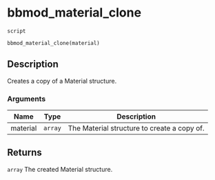 # bbmod_material_clone
`script`
```gml
bbmod_material_clone(material)
```

## Description
Creates a copy of a Material structure.

### Arguments
| Name | Type | Description |
| ---- | ---- | ----------- |
| material | `array` | The Material structure to create a copy of. |

## Returns
`array` The created Material structure.